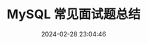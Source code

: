 ---
title: MySQL 常见面试题总结
date: 2024-02-28 23:04:46
tags: 
  - MySQL
categories: 
  - Interview
password: zzy   
message: 仅管理员可见
---